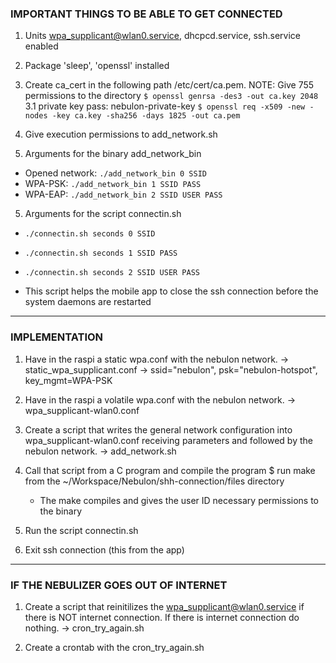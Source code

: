 ### IMPORTANT THINGS TO BE ABLE TO GET CONNECTED

1. Units wpa_supplicant@wlan0.service, dhcpcd.service, ssh.service enabled
     
2. Package 'sleep', 'openssl' installed

3. Create ca_cert in the following path /etc/cert/ca.pem. NOTE: Give 755 permissions to the directory
   ``` $ openssl genrsa -des3 -out ca.key 2048 ``` 
   3.1 private key pass: nebulon-private-key
   ``` $ openssl req -x509 -new -nodes -key ca.key -sha256 -days 1825 -out ca.pem ```

3. Give execution permissions to add_network.sh

4. Arguments for the binary add_network_bin

  - Opened network: ``` ./add_network_bin 0 SSID ```
  - WPA-PSK: ``` ./add_network_bin 1 SSID PASS ```
  - WPA-EAP: ``` ./add_network_bin 2 SSID USER PASS ```

5. Arguments for the script connectin.sh

  - ``` ./connectin.sh seconds 0 SSID ```
  - ``` ./connectin.sh seconds 1 SSID PASS ```
  - ``` ./connectin.sh seconds 2 SSID USER PASS ```

  - This script helps the mobile app to close the ssh connection before the
    system daemons are restarted
  
----------------------------

### IMPLEMENTATION

1. Have in the raspi a static wpa.conf with the nebulon network.
   -> static_wpa_supplicant.conf
   -> ssid="nebulon", psk="nebulon-hotspot", key_mgmt=WPA-PSK
   
2. Have in the raspi a volatile wpa.conf with the nebulon network.
   -> wpa_supplicant-wlan0.conf

3. Create a script that writes the general network configuration into
   wpa_supplicant-wlan0.conf receiving parameters and followed by the nebulon
   network.
   -> add_network.sh

4. Call that script from a C program and compile the program
   $ run make from the ~/Workspace/Nebulon/shh-connection/files directory
   
   - The make compiles and gives the user ID necessary permissions to the binary

5. Run the script connectin.sh

6. Exit ssh connection (this from the app)

---------------------------

### IF THE NEBULIZER GOES OUT OF INTERNET

1. Create a script that reinitilizes the wpa_supplicant@wlan0.service if there is
   NOT internet connection. If there is internet connection do nothing.
   -> cron_try_again.sh

2. Create a crontab with the cron_try_again.sh
